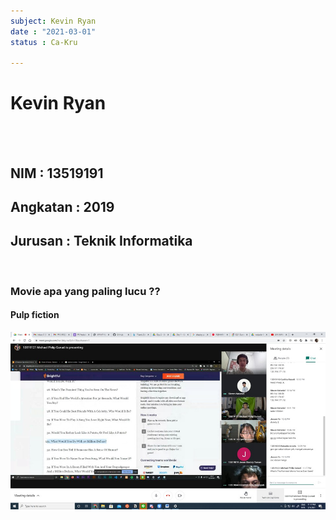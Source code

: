 ```yaml
---
subject: Kevin Ryan
date : "2021-03-01"
status : Ca-Kru

---
```

# Kevin Ryan

<br/>
<br/>

## NIM      : 13519191
## Angkatan : 2019
## Jurusan  : Teknik Informatika

<br/>

### Movie apa yang paling lucu ??
#### Pulp fiction

![Wawan Seru](../assets/cakru.jpg)
